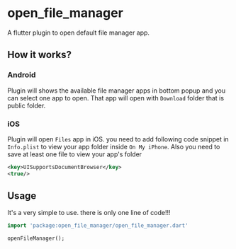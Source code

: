 # open_file_manager
  
A flutter plugin to open default file manager app.

## How it works?

### Android
Plugin will shows the available file manager apps in bottom popup and you can select one app to open.
That app will open with `Download` folder that is public folder.

### iOS
Plugin will open `Files` app in iOS. you need to add following code snippet in `Info.plist` to view your app folder inside `On My iPhone`.
Also you need to save at least one file to view your app's folder

```xml
<key>UISupportsDocumentBrowser</key>  
<true/>
```
  
## Usage  
It's a very simple to use. there is only one line of code!!!
 
 ```dart
 import 'package:open_file_manager/open_file_manager.dart'

openFileManager();
 ```
